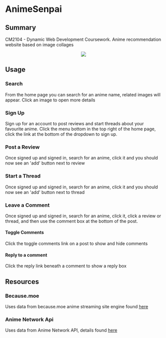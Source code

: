 # AnimeSenpai
## Summary
CM2104 - Dynamic Web Development Coursework. Anime recommendation website based on image collages 
<p align="center">
  <img src="https://cdn.discordapp.com/attachments/410091079585759252/436285003282907136/unknown.png"/>
</p>

## Usage
### Search
From the home page you can search for an anime name, related images will appear. Click an image to open more details 

### Sign Up
Sign up for an account to post reviews and start threads about your favourite anime. Click the menu bottom in the top right of the home page, click the link at the bottom of the dropdown to sign up. 

### Post a Review
Once signed up and signed in, search for an anime, click it and you should now see an 'add' button next to review

### Start a Thread
Once signed up and signed in, search for an anime, click it and you should now see an 'add' button next to thread

### Leave a Comment
Once signed up and signed in, search for an anime, click it, click a review or thread, and then use the comment box at the bottom of the post. 

#### Toggle Comments
Click the toggle comments link on a post to show and hide comments
 
#### Reply to a comment
Click the reply link beneath a comment to show a reply box

## Resources
### Because.moe
Uses data from because.moe anime streaming site engine found [here](https://github.com/mczub/because-moe)
### Anime Network Api
Uses data from Anime Network API, details found [here](https://www.animenewsnetwork.com/encyclopedia/api.php)
